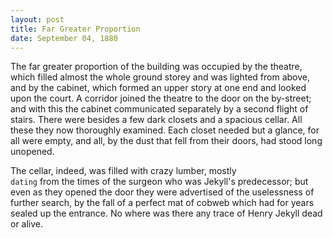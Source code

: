 ```yaml
---
layout: post
title: Far Greater Proportion
date: September 04, 1880
--- 
```


The far greater proportion of the building was occupied by the theatre, which filled almost the whole ground storey and was lighted from above, and by the cabinet, which formed an upper story at one end and looked upon the court. A corridor joined the theatre to the door on the by-street; and with this the cabinet communicated separately by a second flight of stairs. There were besides a few dark closets and a spacious cellar. All these they now thoroughly examined. Each closet needed but a glance, for all were empty, and all, by the dust that fell from their doors, had stood long unopened. 

The cellar, indeed, was filled with crazy lumber, mostly <code> dating</code> from the times of the surgeon who was Jekyll's predecessor; but even as they opened the door they were advertised of the uselessness of further search, by the fall of a perfect mat of cobweb which had for years sealed up the entrance. No where was there any trace of Henry Jekyll dead or alive.

